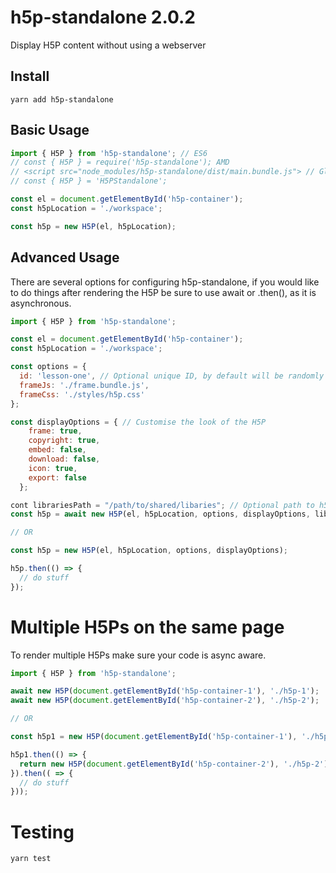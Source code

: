 # h5p-standalone 2.0.2
Display H5P content without using a webserver


## Install
```
yarn add h5p-standalone
```

## Basic Usage

```javascript
import { H5P } from 'h5p-standalone'; // ES6
// const { H5P } = require('h5p-standalone'); AMD
// <script src="node_modules/h5p-standalone/dist/main.bundle.js"> // Globals
// const { H5P } = 'H5PStandalone';

const el = document.getElementById('h5p-container');
const h5pLocation = './workspace';

const h5p = new H5P(el, h5pLocation);
```

## Advanced Usage

There are several options for configuring h5p-standalone, if you would like to do things after rendering the H5P be sure to use await or .then(), as it is asynchronous.
```javascript
import { H5P } from 'h5p-standalone';

const el = document.getElementById('h5p-container');
const h5pLocation = './workspace';

const options = {
  id: 'lesson-one', // Optional unique ID, by default will be randomly generated
  frameJs: './frame.bundle.js',
  frameCss: './styles/h5p.css'
};

const displayOptions = { // Customise the look of the H5P
    frame: true,
    copyright: true,
    embed: false,
    download: false,
    icon: true,
    export: false
  };

cont librariesPath = "/path/to/shared/libaries"; // Optional path to h5p activity libraries outside of content directory
const h5p = await new H5P(el, h5pLocation, options, displayOptions, librariesPath);

// OR

const h5p = new H5P(el, h5pLocation, options, displayOptions);

h5p.then(() => {
  // do stuff
});
```

# Multiple H5Ps on the same page
To render multiple H5Ps make sure your code is async aware.

```javascript
import { H5P } from 'h5p-standalone';

await new H5P(document.getElementById('h5p-container-1'), './h5p-1');
await new H5P(document.getElementById('h5p-container-2'), './h5p-2');

// OR

const h5p1 = new H5P(document.getElementById('h5p-container-1'), './h5p-1');

h5p1.then(() => {
  return new H5P(document.getElementById('h5p-container-2'), './h5p-2');
}).then(( => {
  // do stuff
}));
```

# Testing

```
yarn test
```